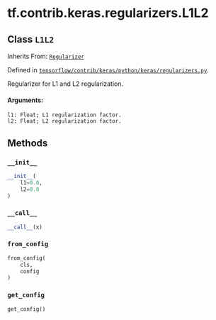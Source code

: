 <div itemscope itemtype="http://developers.google.com/ReferenceObject">
<meta itemprop="name" content="tf.contrib.keras.regularizers.L1L2" />
<meta itemprop="property" content="__call__"/>
<meta itemprop="property" content="__init__"/>
<meta itemprop="property" content="from_config"/>
<meta itemprop="property" content="get_config"/>
</div>

# tf.contrib.keras.regularizers.L1L2

## Class `L1L2`

Inherits From: [`Regularizer`](../../../../tf/contrib/keras/regularizers/Regularizer.md)



Defined in [`tensorflow/contrib/keras/python/keras/regularizers.py`](https://www.tensorflow.org/code/tensorflow/contrib/keras/python/keras/regularizers.py).

Regularizer for L1 and L2 regularization.

#### Arguments:

    l1: Float; L1 regularization factor.
    l2: Float; L2 regularization factor.

## Methods

<h3 id="__init__"><code>__init__</code></h3>

``` python
__init__(
    l1=0.0,
    l2=0.0
)
```



<h3 id="__call__"><code>__call__</code></h3>

``` python
__call__(x)
```



<h3 id="from_config"><code>from_config</code></h3>

``` python
from_config(
    cls,
    config
)
```



<h3 id="get_config"><code>get_config</code></h3>

``` python
get_config()
```





